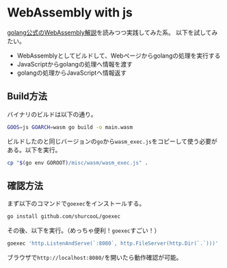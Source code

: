 # WebAssembly with js

[golang公式のWebAssembly解説](https://github.com/golang/go/wiki/WebAssembly)を読みつつ実践してみた系。
以下を試してみたい。

* WebAssemblyとしてビルドして、Webページからgolangの処理を実行する
* JavaScriptからgolangの処理へ情報を渡す
* golangの処理からJavaScriptへ情報返す

## Build方法

バイナリのビルドは以下の通り。

```sh
GOOS=js GOARCH=wasm go build -o main.wasm
```

ビルドしたのと同じバージョンの`go`から`wasm_exec.js`をコピーして使う必要がある。以下を実行。

```sh
cp "$(go env GOROOT)/misc/wasm/wasm_exec.js" .
```

## 確認方法

まず以下のコマンドで`goexec`をインストールする。

```sh
go install github.com/shurcooL/goexec
```

その後、以下を実行。（めっちゃ便利！`goexec`すごい！）

```sh
goexec 'http.ListenAndServe(`:8080`, http.FileServer(http.Dir(`.`)))'
```

ブラウザで`http://localhost:8080/`を開いたら動作確認が可能。
